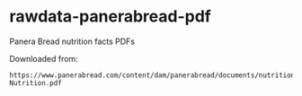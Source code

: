 # rawdata-panerabread-pdf
Panera Bread nutrition facts PDFs

Downloaded from:
```
https://www.panerabread.com/content/dam/panerabread/documents/nutrition/Panera-Nutrition.pdf
```
